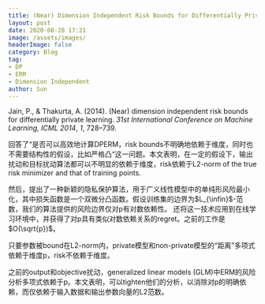 ```yaml
---
title: (Near) Dimension Independent Risk Bounds for Differentially Private Learning skimming
layout: post
date: 2020-08-28 17:21
image: /assets/images/
headerImage: false
category: Blog
tag:
- DP
- ERM
- Dimension Independent
author: Sun
---
```


Jain, P., & Thakurta, A. (2014). (Near) dimension independent risk bounds for differentially private learning. *31st International Conference on Machine Learning, ICML 2014*, *1*, 728–739.

回答了“是否可以高效地计算DPERM，risk bounds不明确地依赖于维度，同时也不需要结构性的假设，比如严格凸“这一问题。本文表明，在一定的假设下，输出扰动和目标扰动算法都可以不明显的依赖于维度，risk依赖于L2-norm of the true risk minimizer and that of training points.

然后，提出了一种新颖的隐私保护算法，用于广义线性模型中的单纯形风险最小化，其中损失函数是一个双微分凸函数。假设训练集的边界为$L_{\infin}$-范数，我们的算法提供的风险边界仅对p有对数依赖性。 还将这一技术应用到在线学习环境中，并获得了对p具有类似对数依赖关系的regret。之前的工作是$O(\sqrt{p})$。

<!--more-->

只要参数被bound在L2-norm内，private模型和non-private模型的“距离”多项式依赖于维度p，risk不依赖于维度。

之前的output和objective扰动，generalized linear models (GLM)中ERM的风险分析多项式依赖于p。本文表明，可以tighten他们的分析，以消除对p的明确依赖，而仅依赖于输入数据和输出参数向量的L2范数。
